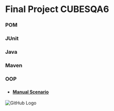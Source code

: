 # Final Project CUBESQA6
### POM
### JUnit
### Java
### Maven
### OOP
###
*
    #### [Manual Scenario](https://docs.google.com/spreadsheets/d/12XoqptRiXsyWVGjO--rAZcNx6nEttVdRpD6qkQDzLjY/edit#gid=125552314)
![GitHub Logo](https://testiranje.rs/wp-content/uploads/2020/11/QA_Smiley_By_Mrg.png)
